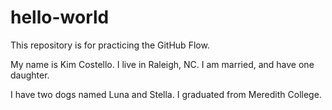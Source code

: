 # hello-world
This repository is for practicing the GitHub Flow.

My name is Kim Costello. I live in Raleigh, NC. I am married, and have one daughter. 

I have two dogs named Luna and Stella. 
I graduated from Meredith College. 
